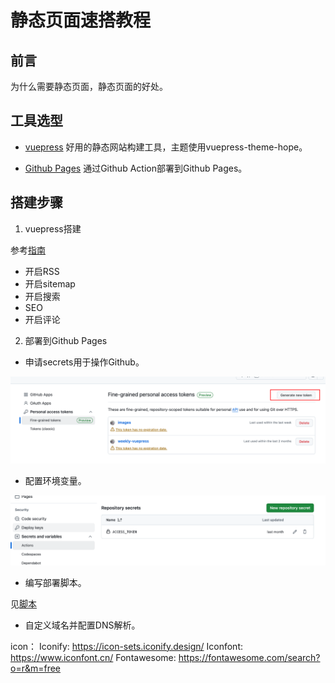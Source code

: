 # 静态页面速搭教程
## 前言
为什么需要静态页面，静态页面的好处。

## 工具选型
- [vuepress]()
好用的静态网站构建工具，主题使用vuepress-theme-hope。

- [Github Pages]()
通过Github Action部署到Github Pages。

## 搭建步骤
1. vuepress搭建

参考[指南](https://theme-hope.vuejs.press/zh/)
- 开启RSS
- 开启sitemap
- 开启搜索
- SEO
- 开启评论

2. 部署到Github Pages

- 申请secrets用于操作Github。

![](image.png)


- 配置环境变量。

![](image2.png)

- 编写部署脚本。

见[脚本](../../.github/workflows/deploy.yml)

- 自定义域名并配置DNS解析。

icon：
Iconify: https://icon-sets.iconify.design/
Iconfont: https://www.iconfont.cn/
Fontawesome: https://fontawesome.com/search?o=r&m=free









